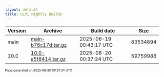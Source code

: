 ```yaml
---
layout: default
title: GLPI Nightly Builds
---
```


Version|Archive|Build date|Size
---|---|---|---
main|[main-b76c17d.tar.gz](main-b76c17d.tar.gz)|2025-06-19 00:43:17 UTC|83534894
10.0|[10.0-a5f8414.tar.gz](10.0-a5f8414.tar.gz)|2025-06-20 00:37:24 UTC|59759988

<font size="1">Page generated on 2025-06-20 00:37:24 UTC</font>
